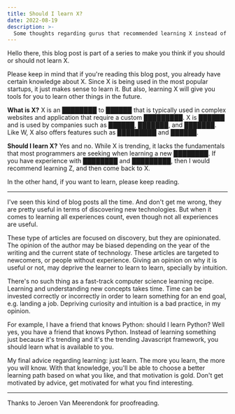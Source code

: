 ```yaml
---
title: Should I learn X?
date: 2022-08-19
description: >-
  Some thoughts regarding gurus that recommended learning X instead of Y.
---
```


Hello there, this blog post is part of a series to make you think if you should or should not learn X.

Please keep in mind that if you're reading this blog post, you already have certain knowledge about X. Since X is being used in the most popular startups, it just makes sense to learn it. But also, learning X will give you tools for you to learn other things in the future.

**What is X?**
X is an ████████ to ██████ that is typically used in complex websites and application that require a custom █████████. X is ██████ and is used by companies such as ██████, ███████, and ███████. Like W, X also offers features such as █████████ and ██████.

**Should I learn X?**
Yes and no. While X is trending, it lacks the fundamentals that most programmers are seeking when learning a new ████████. If you have experience with ████████ and █████████, then I would recommend learning Z, and then come back to X.

In the other hand, if you want to learn, please keep reading.

---

I've seen this kind of blog posts all the time. And don't get me wrong, they are pretty useful in terms of discovering new technologies. But when it comes to learning all experiences count, even though not all experiences are useful.

These type of articles are focused on discovery, but they are opinionated. The opinion of the author may be biased depending on the year of the writing and the current state of technology. These articles are targeted to newcomers, or people without experience. Giving an opinion on why it is useful or not, may deprive the learner to learn to learn, specially by intuition.

There's no such thing as a fast-track computer science learning recipe. Learning and understanding new concepts takes time. Time can be invested correctly or incorrectly in order to learn something for an end goal, e.g. landing a job. Depriving curiosity and intuition is a bad practice, in my opinion.

For example, I have a friend that knows Python: should I learn Python? Well yes, you have a friend that knows Python. Instead of learning something just because it's trending and it's the trending Javascript framework, you should learn what is available to you.

My final advice regarding learning: just learn. The more you learn, the more you will know. With that knowledge, you'll be able to choose a better learning path based on what you like, and that motivation is gold. Don't get motivated by advice, get motivated for what you find interesting.

---

Thanks to Jeroen Van Meerendonk for proofreading.
